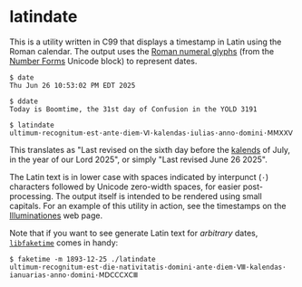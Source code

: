 <!-- README.md -->
<!-- Copyright (c) 2025 Jeffrey H. Johnson -->
<!-- SPDX-License-Identifier: MIT-0 -->
<!-- vim: set expandtab cc=80 ft=markdown : -->
# latindate

This is a utility written in C99 that displays a timestamp in Latin using the Roman
calendar.  The output uses the
[Roman numeral glyphs](https://en.wikipedia.org/wiki/Numerals_in_Unicode#Roman_numerals)
(from the
[Number Forms](https://en.wikipedia.org/wiki/Number_Forms) Unicode block) to
represent dates.

```
$ date
Thu Jun 26 10:53:02 PM EDT 2025

$ ddate
Today is Boomtime, the 31st day of Confusion in the YOLD 3191

$ latindate          
ultimum·​recognitum·​est·​ante·​diem·​Ⅵ·​kalendas·​iulias·​anno·​domini·​ⅯⅯⅩⅩⅤ
```

This translates as "Last revised on the sixth day before the
[kalends](https://en.wikipedia.org/wiki/Calends) of July, in the year of our Lord 2025",
or simply "Last revised June 26 2025".

The Latin text is in lower case with spaces indicated by interpunct (`·`) characters
followed by Unicode zero-width spaces, for easier post-processing.  The output itself is
intended to be rendered using small capitals.  For an example of this utility in action,
see the timestamps on the [Illuminationes](https://johnsonjh.github.io/) web page.

Note that if you want to see generate Latin text for *arbitrary* dates,
[`libfaketime`](https://github.com/wolfcw/libfaketime) comes in handy:

```
$ faketime -m 1893-12-25 ./latindate
ultimum·​recognitum·​est·​die·​nativitatis·​domini·​ante·​diem·​Ⅷ·​kalendas·​ianuarias·​anno·​domini·​ⅯⅮⅭⅭⅭⅩⅭⅢ
```
